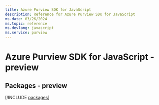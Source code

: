 ```yaml
---
title: Azure Purview SDK for JavaScript
description: Reference for Azure Purview SDK for JavaScript
ms.date: 03/26/2024
ms.topic: reference
ms.devlang: javascript
ms.service: purview
---
```

# Azure Purview SDK for JavaScript - preview
## Packages - preview
[!INCLUDE [packages](purview-index.md)]